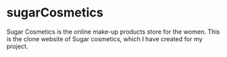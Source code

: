 # sugarCosmetics
Sugar Cosmetics is the online make-up products store for the women.
This is the clone website of Sugar cosmetics, which I have created for my project.

 <img src="" alt="">
